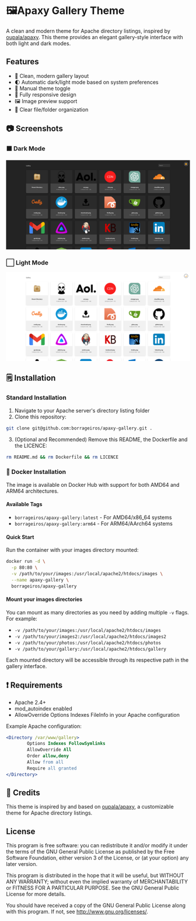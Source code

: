 # 🖼️Apaxy Gallery Theme

A clean and modern theme for Apache directory listings, inspired by [oupala/apaxy](https://github.com/oupala/apaxy). This theme provides an elegant gallery-style interface with both light and dark modes.

## Features

- 🎨 Clean, modern gallery layout
- 🌓 Automatic dark/light mode based on system preferences
- 🔄 Manual theme toggle
- 📱 Fully responsive design
- 🖼️ Image preview support
- 📂 Clear file/folder organization

## 📷 Screenshots

### ⬛ Dark Mode
![Dark Mode](.theme/screenshots/dark.png)

### ⬜ Light Mode  
![Light Mode](.theme/screenshots/light.png)

## 🗒️ Installation

###  Standard Installation

1. Navigate to your Apache server's directory listing folder
2. Clone this repository:
```bash
git clone git@github.com:borrageiros/apaxy-gallery.git .
```
3. (Optional and Recommended) Remove this README, the Dockerfile and the LICENCE:
```bash
rm README.md && rm Dockerfile && rm LICENCE
```

### 🐳 Docker Installation

The image is available on Docker Hub with support for both AMD64 and ARM64 architectures.

#### Available Tags
- `borrageiros/apaxy-gallery:latest` - For AMD64/x86_64 systems
- `borrageiros/apaxy-gallery:arm64` - For ARM64/AArch64 systems

#### Quick Start
Run the container with your images directory mounted:

```bash
docker run -d \
  -p 80:80 \
  -v /path/to/your/images:/usr/local/apache2/htdocs/images \
  --name apaxy-gallery \
  borrageiros/apaxy-gallery
```

#### Mount your images directories
You can mount as many directories as you need by adding multiple `-v` flags. For example:

- `-v /path/to/your/images:/usr/local/apache2/htdocs/images`
- `-v /path/to/your/images2:/usr/local/apache2/htdocs/images2`
- `-v /path/to/your/photos:/usr/local/apache2/htdocs/photos`
- `-v /path/to/your/gallery:/usr/local/apache2/htdocs/gallery`

Each mounted directory will be accessible through its respective path in the gallery interface.

## ❗ Requirements

- Apache 2.4+
- mod_autoindex enabled
- AllowOverride Options Indexes FileInfo in your Apache configuration

Example Apache configuration:
```apache
<Directory /var/www/gallery>
        Options Indexes FollowSymlinks
        AllowOverride All
        Order allow,deny
        Allow from all
        Require all granted
</Directory>
```

## 🙏 Credits

This theme is inspired by and based on [oupala/apaxy](https://github.com/oupala/apaxy), a customizable theme for Apache directory listings.

## License

This program is free software: you can redistribute it and/or modify it under the terms of the GNU General Public License as published by the Free Software Foundation, either version 3 of the License, or (at your option) any later version.

This program is distributed in the hope that it will be useful, but WITHOUT ANY WARRANTY; without even the implied warranty of MERCHANTABILITY or FITNESS FOR A PARTICULAR PURPOSE. See the GNU General Public License for more details.

You should have received a copy of the GNU General Public License along with this program. If not, see http://www.gnu.org/licenses/.
